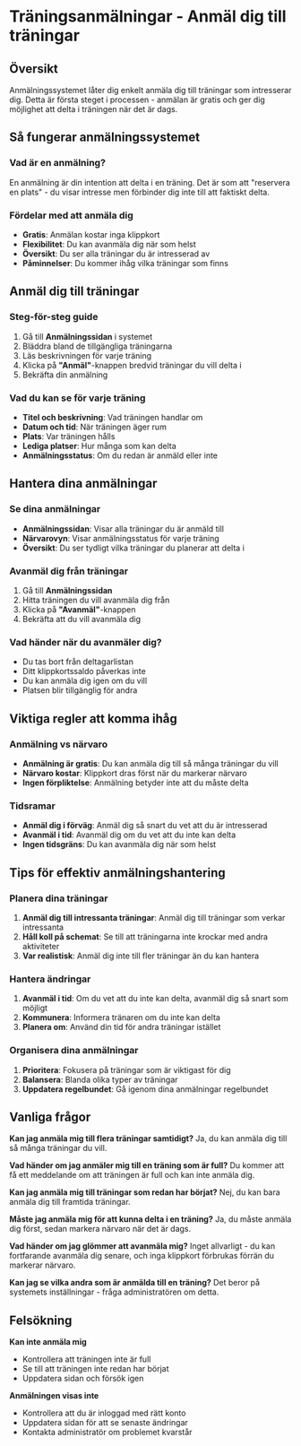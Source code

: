 # Träningsanmälningar - Anmäl dig till träningar

## Översikt

Anmälningssystemet låter dig enkelt anmäla dig till träningar som intresserar dig. Detta är första steget i processen - anmälan är gratis och ger dig möjlighet att delta i träningen när det är dags.

## Så fungerar anmälningssystemet

### Vad är en anmälning?
En anmälning är din intention att delta i en träning. Det är som att "reservera en plats" - du visar intresse men förbinder dig inte till att faktiskt delta.

### Fördelar med att anmäla dig
- **Gratis**: Anmälan kostar inga klippkort
- **Flexibilitet**: Du kan avanmäla dig när som helst
- **Översikt**: Du ser alla träningar du är intresserad av
- **Påminnelser**: Du kommer ihåg vilka träningar som finns

## Anmäl dig till träningar

### Steg-för-steg guide
1. Gå till **Anmälningssidan** i systemet
2. Bläddra bland de tillgängliga träningarna
3. Läs beskrivningen för varje träning
4. Klicka på **"Anmäl"**-knappen bredvid träningar du vill delta i
5. Bekräfta din anmälning

### Vad du kan se för varje träning
- **Titel och beskrivning**: Vad träningen handlar om
- **Datum och tid**: När träningen äger rum
- **Plats**: Var träningen hålls
- **Lediga platser**: Hur många som kan delta
- **Anmälningsstatus**: Om du redan är anmäld eller inte

## Hantera dina anmälningar

### Se dina anmälningar
- **Anmälningssidan**: Visar alla träningar du är anmäld till
- **Närvarovyn**: Visar anmälningsstatus för varje träning
- **Översikt**: Du ser tydligt vilka träningar du planerar att delta i

### Avanmäl dig från träningar
1. Gå till **Anmälningssidan**
2. Hitta träningen du vill avanmäla dig från
3. Klicka på **"Avanmäl"**-knappen
4. Bekräfta att du vill avanmäla dig

### Vad händer när du avanmäler dig?
- Du tas bort från deltagarlistan
- Ditt klippkortssaldo påverkas inte
- Du kan anmäla dig igen om du vill
- Platsen blir tillgänglig för andra

## Viktiga regler att komma ihåg

### Anmälning vs närvaro
- **Anmälning är gratis**: Du kan anmäla dig till så många träningar du vill
- **Närvaro kostar**: Klippkort dras först när du markerar närvaro
- **Ingen förpliktelse**: Anmälning betyder inte att du måste delta

### Tidsramar
- **Anmäl dig i förväg**: Anmäl dig så snart du vet att du är intresserad
- **Avanmäl i tid**: Avanmäl dig om du vet att du inte kan delta
- **Ingen tidsgräns**: Du kan avanmäla dig när som helst

## Tips för effektiv anmälningshantering

### Planera dina träningar
1. **Anmäl dig till intressanta träningar**: Anmäl dig till träningar som verkar intressanta
2. **Håll koll på schemat**: Se till att träningarna inte krockar med andra aktiviteter
3. **Var realistisk**: Anmäl dig inte till fler träningar än du kan hantera

### Hantera ändringar
1. **Avanmäl i tid**: Om du vet att du inte kan delta, avanmäl dig så snart som möjligt
2. **Kommunera**: Informera tränaren om du inte kan delta
3. **Planera om**: Använd din tid för andra träningar istället

### Organisera dina anmälningar
1. **Prioritera**: Fokusera på träningar som är viktigast för dig
2. **Balansera**: Blanda olika typer av träningar
3. **Uppdatera regelbundet**: Gå igenom dina anmälningar regelbundet

## Vanliga frågor

**Kan jag anmäla mig till flera träningar samtidigt?**
Ja, du kan anmäla dig till så många träningar du vill.

**Vad händer om jag anmäler mig till en träning som är full?**
Du kommer att få ett meddelande om att träningen är full och kan inte anmäla dig.

**Kan jag anmäla mig till träningar som redan har börjat?**
Nej, du kan bara anmäla dig till framtida träningar.

**Måste jag anmäla mig för att kunna delta i en träning?**
Ja, du måste anmäla dig först, sedan markera närvaro när det är dags.

**Vad händer om jag glömmer att avanmäla mig?**
Inget allvarligt - du kan fortfarande avanmäla dig senare, och inga klippkort förbrukas förrän du markerar närvaro.

**Kan jag se vilka andra som är anmälda till en träning?**
Det beror på systemets inställningar - fråga administratören om detta.

## Felsökning

**Kan inte anmäla mig**
- Kontrollera att träningen inte är full
- Se till att träningen inte redan har börjat
- Uppdatera sidan och försök igen

**Anmälningen visas inte**
- Kontrollera att du är inloggad med rätt konto
- Uppdatera sidan för att se senaste ändringar
- Kontakta administratör om problemet kvarstår
